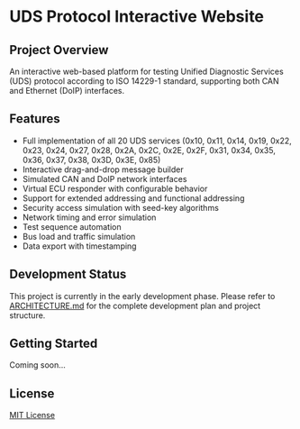 # UDS Protocol Interactive Website

## Project Overview

An interactive web-based platform for testing Unified Diagnostic Services (UDS) protocol according to ISO 14229-1 standard, supporting both CAN and Ethernet (DoIP) interfaces.

## Features

- Full implementation of all 20 UDS services (0x10, 0x11, 0x14, 0x19, 0x22, 0x23, 0x24, 0x27, 0x28, 0x2A, 0x2C, 0x2E, 0x2F, 0x31, 0x34, 0x35, 0x36, 0x37, 0x38, 0x3D, 0x3E, 0x85)
- Interactive drag-and-drop message builder
- Simulated CAN and DoIP network interfaces
- Virtual ECU responder with configurable behavior
- Support for extended addressing and functional addressing
- Security access simulation with seed-key algorithms
- Network timing and error simulation
- Test sequence automation
- Bus load and traffic simulation
- Data export with timestamping

## Development Status

This project is currently in the early development phase. Please refer to [ARCHITECTURE.md](ARCHITECTURE.md) for the complete development plan and project structure.

## Getting Started

Coming soon...

## License

[MIT License](LICENSE)
